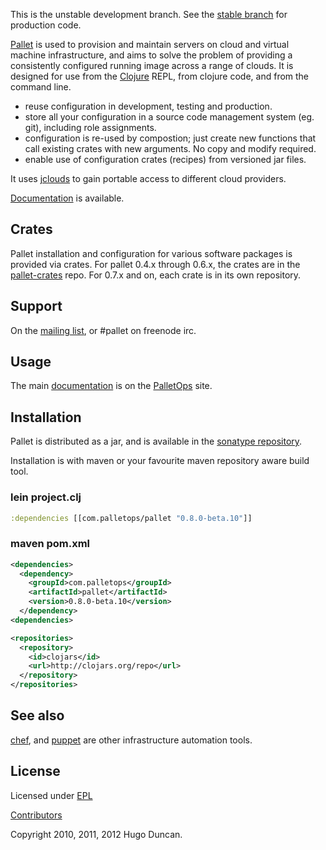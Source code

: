 This is the unstable development branch. See the
[stable branch](https://github.com/pallet/pallet/tree/support/0.7.x) for
production code.

[Pallet][palletops] is used to provision and maintain servers on cloud and
virtual machine infrastructure, and aims to solve the problem of providing a
consistently configured running image across a range of clouds.  It is designed
for use from the [Clojure][clojure] REPL, from clojure code, and from the
command line.

- reuse configuration in development, testing and production.
- store all your configuration in a source code management system (eg. git),
  including role assignments.
- configuration is re-used by compostion; just create new functions that call
  existing crates with new arguments. No copy and modify required.
- enable use of configuration crates (recipes) from versioned jar files.

It uses [jclouds][jclouds] to gain portable access to different cloud providers.

[Documentation][docs] is available.

## Crates

Pallet installation and configuration for various software packages is provided
via crates.  For pallet 0.4.x through 0.6.x, the crates are in the
[pallet-crates](https://github.com/pallet/pallet-crates) repo. For 0.7.x and
on, each crate is in its own repository.

## Support

On the [mailing list][ml], or #pallet on freenode irc.

## Usage

The main [documentation][docs] is on the [PalletOps][palletops] site.

## Installation

Pallet is distributed as a jar, and is available in the
[sonatype repository][sonatype].

Installation is with maven or your favourite maven repository aware build tool.

### lein project.clj

```clojure
:dependencies [[com.palletops/pallet "0.8.0-beta.10"]]
```

### maven pom.xml

```xml
<dependencies>
  <dependency>
    <groupId>com.palletops</groupId>
    <artifactId>pallet</artifactId>
    <version>0.8.0-beta.10</version>
  </dependency>
<dependencies>

<repositories>
  <repository>
    <id>clojars</id>
    <url>http://clojars.org/repo</url>
  </repository>
</repositories>
```

## See also

[chef][chef], and [puppet][puppet] are other infrastructure automation tools.

## License

Licensed under [EPL](http://www.eclipse.org/legal/epl-v10.html)

[Contributors](https://www.ohloh.net/p/pallet-clj/contributors)

Copyright 2010, 2011, 2012  Hugo Duncan.


[palletops]: http://palletops.com "Pallet site"

[docs]: http://palletops.com/doc "Pallet Documentation"
[ml]: http://groups.google.com/group/pallet-clj "Pallet mailing list"
[basicdemo]: https://github.com/pallet/pallet-examples/blob/develop/basic/src/demo.clj "Basic interactive usage of Pallet"
[basic]: https://github.com/pallet/pallet-examples/tree/develop/basic/ "Basic Pallet Examples"
[screencast]: http://www.youtube.com/hugoduncan#p/u/1/adzMkR0d0Uk "Pallet Screencast"
[clojure]: http://clojure.org "Clojure"
[cljstart]: http://dev.clojure.org/display/doc/Getting+Started "Getting started with clojure"
[sonatype]: http://oss.sonatype.org/content/repositories/releases/org/cloudhoist "Sonatype Maven Repository"

[jclouds]: http://jclouds.org/ "jclouds"
[chef]: http://opscode.com/ "Chef"
[puppet]: http://www.puppetlabs.com/ "Puppet"
